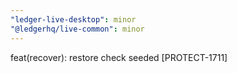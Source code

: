 ```yaml
---
"ledger-live-desktop": minor
"@ledgerhq/live-common": minor
---
```


feat(recover): restore check seeded [PROTECT-1711]
